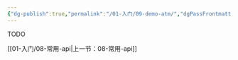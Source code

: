 ```yaml
---
{"dg-publish":true,"permalink":"/01-入门/09-demo-atm/","dgPassFrontmatter":true}
---
```




TODO

[[01-入门/08-常用-api\|上一节：08-常用-api]]
